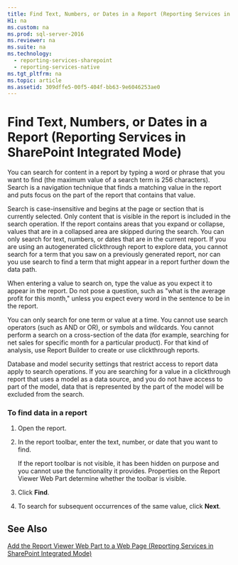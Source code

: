 ```yaml
---
title: Find Text, Numbers, or Dates in a Report (Reporting Services in SharePoint Integrated Mode)
H1: na
ms.custom: na
ms.prod: sql-server-2016
ms.reviewer: na
ms.suite: na
ms.technology: 
  - reporting-services-sharepoint
  - reporting-services-native
ms.tgt_pltfrm: na
ms.topic: article
ms.assetid: 309dffe5-00f5-404f-bb63-9e6046253ae0
---
```

# Find Text, Numbers, or Dates in a Report (Reporting Services in SharePoint Integrated Mode)
  You can search for content in a report by typing a word or phrase that you want to find (the maximum value of a search term is 256 characters). Search is a navigation technique that finds a matching value in the report and puts focus on the part of the report that contains that value.  
  
 Search is case-insensitive and begins at the page or section that is currently selected. Only content that is visible in the report is included in the search operation. If the report contains areas that you expand or collapse, values that are in a collapsed area are skipped during the search. You can only search for text, numbers, or dates that are in the current report. If you are using an autogenerated clickthrough report to explore data, you cannot search for a term that you saw on a previously generated report, nor can you use search to find a term that might appear in a report further down the data path.  
  
 When entering a value to search on, type the value as you expect it to appear in the report. Do not pose a question, such as "what is the average profit for this month," unless you expect every word in the sentence to be in the report.  
  
 You can only search for one term or value at a time. You cannot use search operators (such as AND or OR), or symbols and wildcards. You cannot perform a search on a cross-section of the data (for example, searching for net sales for specific month for a particular product). For that kind of analysis, use Report Builder to create or use clickthrough reports.  
  
 Database and model security settings that restrict access to report data apply to search operations. If you are searching for a value in a clickthrough report that uses a model as a data source, and you do not have access to part of the model, data that is represented by the part of the model will be excluded from the search.  
  
### To find data in a report  
  
1.  Open the report.  
  
2.  In the report toolbar, enter the text, number, or date that you want to find.  
  
     If the report toolbar is not visible, it has been hidden on purpose and you cannot use the functionality it provides. Properties on the Report Viewer Web Part determine whether the toolbar is visible.  
  
3.  Click **Find**.  
  
4.  To search for subsequent occurrences of the same value, click **Next**.  
  
## See Also  
 [Add the Report Viewer Web Part to a Web Page &#40;Reporting Services in SharePoint Integrated Mode&#41;](../../Topics/TopicNameContainA/Add-the-Report-Viewer-Web-Part-to-a-Web-Page--Reporting-Services-in-SharePoint-Integrated-Mode-.md)  
  
  